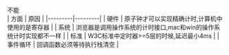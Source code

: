 不能  
|   方面    | 原因      |
|---------|---------|
| 硬件 | 原子钟才可以实现精确计时,计算机中使用的是寄存器 | 
| 系统 | 浏览器是调用操作系统的计时接口,mac和win的操作系统计时实现都不一样 | 
| 标准 | W3C标准中定时器>=5层的时候,延迟最小4ms | 
| 事件循环 | 回调函数必须等待执行栈清空 | 